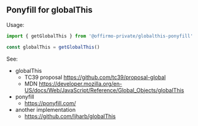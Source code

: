 ## Ponyfill for globalThis

Usage:
```js
import { getGlobalThis } from '@offirmo-private/globalthis-ponyfill'

const globalThis = getGlobalThis()
```


See:
* globalThis
  * TC39 proposal https://github.com/tc39/proposal-global
  * MDN https://developer.mozilla.org/en-US/docs/Web/JavaScript/Reference/Global_Objects/globalThis
* ponyfill
  * https://ponyfill.com/
* another implementation
  * https://github.com/ljharb/globalThis
